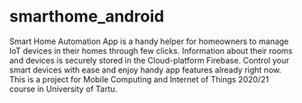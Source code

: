 # smarthome_android
Smart Home Automation App is a handy helper for homeowners to manage IoT devices in their homes through few clicks. Information about their rooms and devices is securely stored in the Cloud-platform Firebase. Control your smart devices with ease and enjoy handy app features already right now.
This is a project for Mobile Computing and Internet of Things 2020/21 course in University of Tartu.
